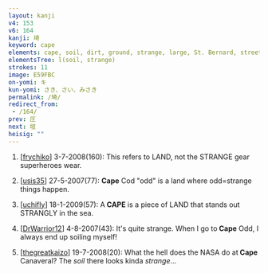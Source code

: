 ```yaml
---
layout: kanji
v4: 153
v6: 164
kanji: 埼
keyword: cape
elements: cape, soil, dirt, ground, strange, large, St. Bernard, street, nail, spike, mouth
elementsTree: l(soil, strange)
strokes: 11
image: E59FBC
on-yomi: キ
kun-yomi: さき、さい、みさき
permalink: /埼/
redirect_from:
 - /164/
prev: 圧
next: 垣
heisig: ""
---
```


1) [<a href="http://kanji.koohii.com/profile/frychiko">frychiko</a>] 3-7-2008(160): This refers to LAND, not the STRANGE gear superheroes wear.

2) [<a href="http://kanji.koohii.com/profile/usis35">usis35</a>] 27-5-2007(77): <strong>Cape</strong> Cod &quot;odd&quot; is a land where odd=strange things happen.

3) [<a href="http://kanji.koohii.com/profile/uchifly">uchifly</a>] 18-1-2009(57): A<strong> CAPE</strong> is a piece of LAND that stands out STRANGLY in the sea.

4) [<a href="http://kanji.koohii.com/profile/DrWarrior12">DrWarrior12</a>] 4-8-2007(43): It&#039;s quite strange. When I go to<strong> Cape</strong> Odd, I always end up soiling myself!

5) [<a href="http://kanji.koohii.com/profile/thegreatkaizo">thegreatkaizo</a>] 19-7-2008(20): What the hell does the NASA do at<strong> Cape</strong> Canaveral? The <em>soil</em> there looks kinda <em>strange</em>...

